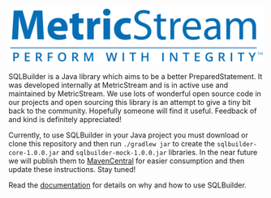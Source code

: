 [![MetricStream](docs/MetricStream.png)][MetricStream]

SQLBuilder is a Java library which aims to be a better PreparedStatement. It was developed internally at MetricStream
and is in active use and maintained by MetricStream. We use lots of wonderful open source code in our projects and open
sourcing this library is an attempt to give a tiny bit back to the community. Hopefully someone will find it useful.
Feedback of and kind is definitely appreciated!

Currently, to use SQLBuilder in your Java project you must download or clone this repository and then run `./gradlew
jar` to create the `sqlbuilder-core-1.0.0.jar` and `sqlbuilder-mock-1.0.0.jar` libraries. In the near future we will
publish them to [MavenCentral] for easier consumption and then update these instructions. Stay tuned!

Read the [documentation](docs/Rationale.md) for details on why and how to use SQLBuilder.

[MetricStream]: https://www.metricstream.com/
[MavenCentral]: https://mvnrepository.com/
